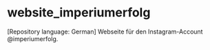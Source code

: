# website_imperiumerfolg
[Repository language: German] Webseite für den Instagram-Account @imperiumerfolg.
